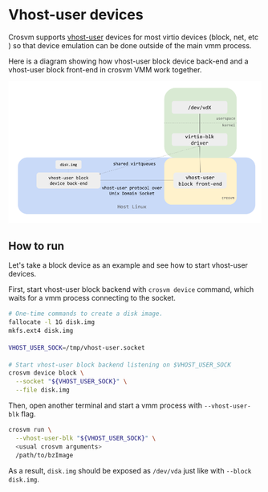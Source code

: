 # Vhost-user devices

Crosvm supports [vhost-user] devices for most virtio devices (block, net, etc ) so that device
emulation can be done outside of the main vmm process.

Here is a diagram showing how vhost-user block device back-end and a vhost-user block front-end in
crosvm VMM work together.

<!-- Image from https://docs.google.com/presentation/d/1s6wH5L_F8NNiXls5UgWbD34jtBmijoZuiyLu76Fc2NM/edit#slide=id.ge5067b4ec2_0_55 -->

![vhost-user diagram](images/vhost_user.png)

## How to run

Let's take a block device as an example and see how to start vhost-user devices.

First, start vhost-user block backend with `crosvm device` command, which waits for a vmm process
connecting to the socket.

```sh
# One-time commands to create a disk image.
fallocate -l 1G disk.img
mkfs.ext4 disk.img

VHOST_USER_SOCK=/tmp/vhost-user.socket

# Start vhost-user block backend listening on $VHOST_USER_SOCK
crosvm device block \
  --socket "${VHOST_USER_SOCK}" \
  --file disk.img
```

Then, open another terminal and start a vmm process with `--vhost-user-blk` flag.

```sh
crosvm run \
  --vhost-user-blk "${VHOST_USER_SOCK}" \
  <usual crosvm arguments>
  /path/to/bzImage
```

As a result, `disk.img` should be exposed as `/dev/vda` just like with `--block disk.img`.

[vhost-user]: https://qemu.readthedocs.io/en/latest/interop/vhost-user.html
